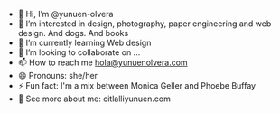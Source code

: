 - 👋 Hi, I’m @yunuen-olvera
- 🐶 I’m interested in design, photography, paper engineering and web design. And dogs. And books
- 🌱 I’m currently learning Web design
- 💞️ I’m looking to collaborate on ...
- 📫 How to reach me hola@yunuenolvera.com
- 😄 Pronouns: she/her
- ⚡ Fun fact: I'm a mix between Monica Geller and Phoebe Buffay
- 🌻 See more about me: citlalliyunuen.com

<!---
yunuen-olvera/yunuen-olvera is a ✨ special ✨ repository because its `README.md` (this file) appears on your GitHub profile.
You can click the Preview link to take a look at your changes.
--->
